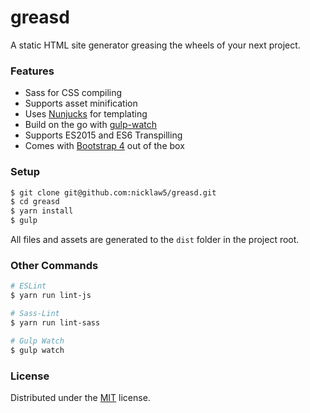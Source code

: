 # greasd
A static HTML site generator greasing the wheels of your next project.

### Features
- Sass for CSS compiling
- Supports asset minification
- Uses [Nunjucks](https://mozilla.github.io/nunjucks/) for templating
- Build on the go with [gulp-watch](https://github.com/floatdrop/gulp-watch)
- Supports ES2015 and ES6 Transpilling
- Comes with [Bootstrap 4](https://v4-alpha.getbootstrap.com/) out of the box

### Setup
``` bash
$ git clone git@github.com:nicklaw5/greasd.git
$ cd greasd
$ yarn install
$ gulp
```
All files and assets are generated to the `dist` folder in the project root.

### Other Commands
``` bash
# ESLint
$ yarn run lint-js

# Sass-Lint
$ yarn run lint-sass

# Gulp Watch
$ gulp watch
```

### License
Distributed under the [MIT](https://github.com/nicklaw5/greasd/blob/master/LICENSE) license.
